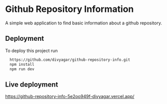 
# Github Repository Information

A simple web application to find basic information about a github repository.

## Deployment

To deploy this project run

```bash
  https://github.com/divyagar/github-repository-info.git
  npm install
  npm run dev
```

## Live deployment
https://github-repository-info-5e2oo949f-divyagar.vercel.app/
